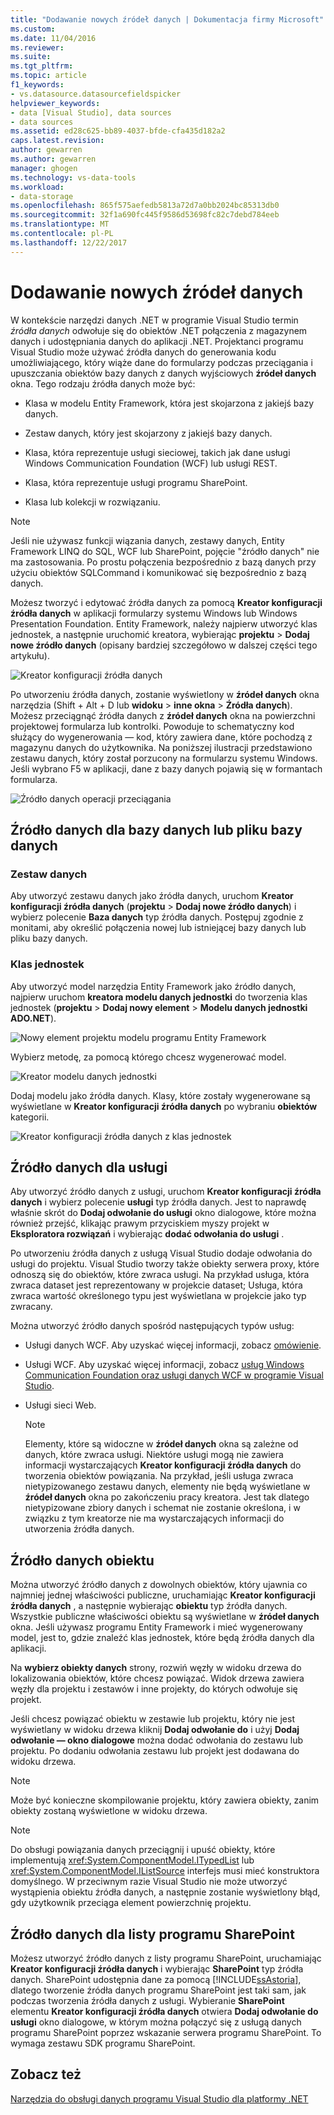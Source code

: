 ```yaml
---
title: "Dodawanie nowych źródeł danych | Dokumentacja firmy Microsoft"
ms.custom: 
ms.date: 11/04/2016
ms.reviewer: 
ms.suite: 
ms.tgt_pltfrm: 
ms.topic: article
f1_keywords:
- vs.datasource.datasourcefieldspicker
helpviewer_keywords:
- data [Visual Studio], data sources
- data sources
ms.assetid: ed28c625-bb89-4037-bfde-cfa435d182a2
caps.latest.revision: 
author: gewarren
ms.author: gewarren
manager: ghogen
ms.technology: vs-data-tools
ms.workload:
- data-storage
ms.openlocfilehash: 865f575aefedb5813a72d7a0bb2024bc85313db0
ms.sourcegitcommit: 32f1a690fc445f9586d53698fc82c7debd784eeb
ms.translationtype: MT
ms.contentlocale: pl-PL
ms.lasthandoff: 12/22/2017
---
```

# <a name="add-new-data-sources"></a>Dodawanie nowych źródeł danych
W kontekście narzędzi danych .NET w programie Visual Studio termin *źródła danych* odwołuje się do obiektów .NET połączenia z magazynem danych i udostępniania danych do aplikacji .NET. Projektanci programu Visual Studio może używać źródła danych do generowania kodu umożliwiającego, który wiąże dane do formularzy podczas przeciągania i upuszczania obiektów bazy danych z danych wyjściowych **źródeł danych** okna. Tego rodzaju źródła danych może być:  
  
-   Klasa w modelu Entity Framework, która jest skojarzona z jakiejś bazy danych.  
  
-   Zestaw danych, który jest skojarzony z jakiejś bazy danych.  
  
-   Klasa, która reprezentuje usługi sieciowej, takich jak dane usługi Windows Communication Foundation (WCF) lub usługi REST.  
  
-   Klasa, która reprezentuje usługi programu SharePoint.  
  
-   Klasa lub kolekcji w rozwiązaniu.  
  
> [!NOTE]
>  Jeśli nie używasz funkcji wiązania danych, zestawy danych, Entity Framework LINQ do SQL, WCF lub SharePoint, pojęcie "źródło danych" nie ma zastosowania. Po prostu połączenia bezpośrednio z bazą danych przy użyciu obiektów SQLCommand i komunikować się bezpośrednio z bazą danych.  
  
 Możesz tworzyć i edytować źródła danych za pomocą **Kreator konfiguracji źródła danych** w aplikacji formularzy systemu Windows lub Windows Presentation Foundation. Entity Framework, należy najpierw utworzyć klas jednostek, a następnie uruchomić kreatora, wybierając **projektu** > **Dodaj nowe źródło danych** (opisany bardziej szczegółowo w dalszej części tego artykułu).  
  
 ![Kreator konfiguracji źródła danych](../data-tools/media/data-source-configuration-wizard.png "Kreator konfiguracji źródła danych")  
  
 Po utworzeniu źródła danych, zostanie wyświetlony w **źródeł danych** okna narzędzia (Shift + Alt + D lub **widoku** > **inne okna**  >  **Źródła danych**). Możesz przeciągnąć źródła danych z **źródeł danych** okna na powierzchni projektowej formularza lub kontrolki. Powoduje to schematyczny kod służący do wygenerowania — kod, który zawiera dane, które pochodzą z magazynu danych do użytkownika. Na poniższej ilustracji przedstawiono zestawu danych, który został porzucony na formularzu systemu Windows. Jeśli wybrano F5 w aplikacji, dane z bazy danych pojawią się w formantach formularza.  
  
 ![Źródło danych operacji przeciągania](../data-tools/media/raddata-data-source-drag-operation.png "operacji przeciągania raddata źródła danych")  
  
## <a name="data-source-for-a-database-or-a-database-file"></a>Źródło danych dla bazy danych lub pliku bazy danych  
  
### <a name="dataset"></a>Zestaw danych  
 Aby utworzyć zestawu danych jako źródła danych, uruchom **Kreator konfiguracji źródła danych** (**projektu** > **Dodaj nowe źródło danych**) i wybierz polecenie  **Baza danych** typ źródła danych. Postępuj zgodnie z monitami, aby określić połączenia nowej lub istniejącej bazy danych lub pliku bazy danych.  
  
### <a name="entity-classes"></a>Klas jednostek  
 Aby utworzyć model narzędzia Entity Framework jako źródło danych, najpierw uruchom **kreatora modelu danych jednostki** do tworzenia klas jednostek (**projektu** > **Dodaj nowy element**  >  **Modelu danych jednostki ADO.NET**).  
  
 ![Nowy element projektu modelu programu Entity Framework](../data-tools/media/raddata-new-entity-framework-model-project-item.png "raddata nowego programu Entity Framework modelu projektu elementu")  
  
 Wybierz metodę, za pomocą którego chcesz wygenerować model.  
  
 ![Kreator modelu danych jednostki](../data-tools/media/raddata-entity-data-model-wizard.png "raddata kreatora modelu danych jednostki")  
  
 Dodaj modelu jako źródła danych. Klasy, które zostały wygenerowane są wyświetlane w **Kreator konfiguracji źródła danych** po wybraniu **obiektów** kategorii.  
  
 ![Kreator konfiguracji źródła danych z klas jednostek](../data-tools/media/raddata-data-source-configuration-wizard-with-entity-classes.png "raddata Kreator konfiguracji źródła danych z klasami jednostki")  
  
## <a name="data-source-for-a-service"></a>Źródło danych dla usługi  
 Aby utworzyć źródło danych z usługi, uruchom **Kreator konfiguracji źródła danych** i wybierz polecenie **usługi** typ źródła danych. Jest to naprawdę właśnie skrót do **Dodaj odwołanie do usługi** okno dialogowe, które można również przejść, klikając prawym przyciskiem myszy projekt w **Eksploratora rozwiązań** i wybierając **dodać odwołania do usługi** .  
  
 Po utworzeniu źródła danych z usługą Visual Studio dodaje odwołania do usługi do projektu. Visual Studio tworzy także obiekty serwera proxy, które odnoszą się do obiektów, które zwraca usługi. Na przykład usługa, która zwraca dataset jest reprezentowany w projekcie dataset; Usługa, która zwraca wartość określonego typu jest wyświetlana w projekcie jako typ zwracany.  
  
 Można utworzyć źródło danych spośród następujących typów usług:  
  
-   Usługi danych WCF. Aby uzyskać więcej informacji, zobacz [omówienie](/dotnet/framework/data/wcf/wcf-data-services-overview).  
  
-   Usługi WCF. Aby uzyskać więcej informacji, zobacz [usług Windows Communication Foundation oraz usługi danych WCF w programie Visual Studio](../data-tools/windows-communication-foundation-services-and-wcf-data-services-in-visual-studio.md).  
  
-   Usługi sieci Web.  
  
    > [!NOTE]
    >  Elementy, które są widoczne w **źródeł danych** okna są zależne od danych, które zwraca usługi. Niektóre usługi mogą nie zawiera informacji wystarczających **Kreator konfiguracji źródła danych** do tworzenia obiektów powiązania. Na przykład, jeśli usługa zwraca nietypizowanego zestawu danych, elementy nie będą wyświetlane w **źródeł danych** okna po zakończeniu pracy kreatora. Jest tak dlatego nietypizowane zbiory danych i schemat nie zostanie określona, i w związku z tym kreatorze nie ma wystarczających informacji do utworzenia źródła danych.  
  
## <a name="data-source-for-an-object"></a>Źródło danych obiektu  
 Można utworzyć źródło danych z dowolnych obiektów, który ujawnia co najmniej jednej właściwości publiczne, uruchamiając **Kreator konfiguracji źródła danych** , a następnie wybierając **obiektu** typ źródła danych. Wszystkie publiczne właściwości obiektu są wyświetlane w **źródeł danych** okna.   Jeśli używasz programu Entity Framework i mieć wygenerowany model, jest to, gdzie znaleźć klas jednostek, które będą źródła danych dla aplikacji.  
  
 Na **wybierz obiekty danych** strony, rozwiń węzły w widoku drzewa do lokalizowania obiektów, które chcesz powiązać. Widok drzewa zawiera węzły dla projektu i zestawów i inne projekty, do których odwołuje się projekt.  
  
 Jeśli chcesz powiązać obiektu w zestawie lub projektu, który nie jest wyświetlany w widoku drzewa kliknij **Dodaj odwołanie do** i użyj **Dodaj odwołanie — okno dialogowe** można dodać odwołania do zestawu lub projektu. Po dodaniu odwołania zestawu lub projekt jest dodawana do widoku drzewa.  
  
> [!NOTE]
>  Może być konieczne skompilowanie projektu, który zawiera obiekty, zanim obiekty zostaną wyświetlone w widoku drzewa.  
  
> [!NOTE]
>  Do obsługi powiązania danych przeciągnij i upuść obiekty, które implementują <xref:System.ComponentModel.ITypedList> lub <xref:System.ComponentModel.IListSource> interfejs musi mieć konstruktora domyślnego. W przeciwnym razie Visual Studio nie może utworzyć wystąpienia obiektu źródła danych, a następnie zostanie wyświetlony błąd, gdy użytkownik przeciąga element powierzchnię projektu.  
  
## <a name="data-source-for-a-sharepoint-list"></a>Źródło danych dla listy programu SharePoint  
 Możesz utworzyć źródło danych z listy programu SharePoint, uruchamiając **Kreator konfiguracji źródła danych** i wybierając **SharePoint** typ źródła danych. SharePoint udostępnia dane za pomocą [!INCLUDE[ssAstoria](../data-tools/includes/ssastoria_md.md)], dlatego tworzenie źródła danych programu SharePoint jest taki sam, jak podczas tworzenia źródła danych z usługi. Wybieranie **SharePoint** elementu **Kreator konfiguracji źródła danych** otwiera **Dodaj odwołanie do usługi** okno dialogowe, w którym można połączyć się z usługą danych programu SharePoint poprzez wskazanie serwera programu SharePoint.  To wymaga zestawu SDK programu SharePoint.  
  
## <a name="see-also"></a>Zobacz też  
 [Narzędzia do obsługi danych programu Visual Studio dla platformy .NET](../data-tools/visual-studio-data-tools-for-dotnet.md)